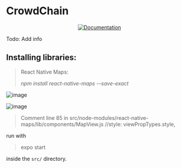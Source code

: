 # CrowdChain

<p align="center">
  <a href="https://crowdchain.readthedocs.io/">
         <img alt="Documentation" src="https://img.shields.io/readthedocs/crowdchain">
  </a>
</p>

Todo: Add info

## Installing libraries:

>React Native Maps:
>
>*npm install react-native-maps --save-exact*


![image](https://user-images.githubusercontent.com/43265579/113306987-0851be00-92db-11eb-9861-dd0cc0203675.png)

![image](https://user-images.githubusercontent.com/43265579/113306650-b1e47f80-92da-11eb-8d38-6250c212d54f.png)

>Comment line 85 in src/node-modules/react-native-maps/lib/components/MapView.js 
>//style: viewPropTypes.style,

run with

>expo start

inside the `src/` directory.
